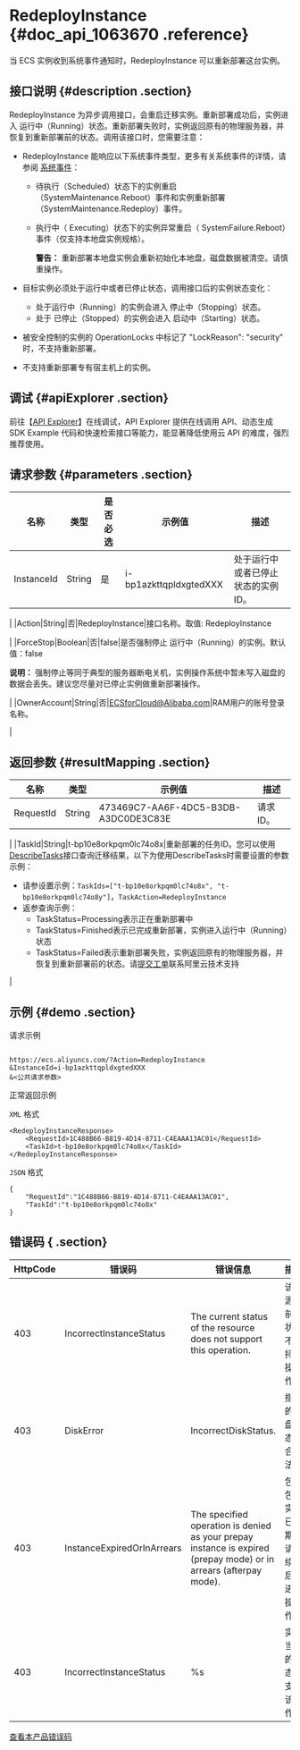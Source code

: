# RedeployInstance {#doc_api_1063670 .reference}

当 ECS 实例收到系统事件通知时，RedeployInstance 可以重新部署这台实例。

## 接口说明 {#description .section}

RedeployInstance 为异步调用接口，会重启迁移实例。重新部署成功后，实例进入 运行中（Running）状态。重新部署失败时，实例返回原有的物理服务器，并恢复到重新部署前的状态。调用该接口时，您需要注意：

-   RedeployInstance 能响应以下系统事件类型，更多有关系统事件的详情，请参阅 [系统事件](~~66574~~)：
    -   待执行（Scheduled）状态下的实例重启（SystemMaintenance.Reboot）事件和实例重新部署（SystemMaintenance.Redeploy）事件。
    -   执行中（ Executing）状态下的实例异常重启（ SystemFailure.Reboot）事件（仅支持本地盘实例规格）。

        **警告：** 重新部署本地盘实例会重新初始化本地盘，磁盘数据被清空。请慎重操作。

-   目标实例必须处于运行中或者已停止状态，调用接口后的实例状态变化：
    -   处于运行中（Running）的实例会进入 停止中（Stopping）状态。
    -   处于 已停止（Stopped）的实例会进入 启动中（Starting）状态。
-   被安全控制的实例的 OperationLocks 中标记了 "LockReason": "security" 时，不支持重新部署。
-   不支持重新部署专有宿主机上的实例。

## 调试 {#apiExplorer .section}

前往【[API Explorer](https://api.aliyun.com/#product=Ecs&api=RedeployInstance)】在线调试，API Explorer 提供在线调用 API、动态生成 SDK Example 代码和快速检索接口等能力，能显著降低使用云 API 的难度，强烈推荐使用。

## 请求参数 {#parameters .section}

|名称|类型|是否必选|示例值|描述|
|--|--|----|---|--|
|InstanceId|String|是|i-bp1azkttqpldxgtedXXX|处于运行中或者已停止状态的实例 ID。

 |
|Action|String|否|RedeployInstance|接口名称。取值: RedeployInstance

 |
|ForceStop|Boolean|否|false|是否强制停止 运行中（Running）的实例。默认值：false

 **说明：** 强制停止等同于典型的服务器断电关机，实例操作系统中暂未写入磁盘的数据会丢失。建议您尽量对已停止实例做重新部署操作。

 |
|OwnerAccount|String|否|ECSforCloud@Alibaba.com|RAM用户的账号登录名称。

 |

## 返回参数 {#resultMapping .section}

|名称|类型|示例值|描述|
|--|--|---|--|
|RequestId|String|473469C7-AA6F-4DC5-B3DB-A3DC0DE3C83E|请求 ID。

 |
|TaskId|String|t-bp10e8orkpqm0lc74o8x|重新部署的任务ID。您可以使用[DescribeTasks](~~25622~~)接口查询迁移结果，以下为使用DescribeTasks时需要设置的参数示例：

 -   请参设置示例：`TaskIds=["t-bp10e8orkpqm0lc74o8x", "t-bp10e8orkpqm0lc74o8y"]`，`TaskAction=RedeployInstance`
-   返参查询示例：
    -   TaskStatus=Processing表示正在重新部署中
    -   TaskStatus=Finished表示已完成重新部署，实例进入运行中（Running）状态
    -   TaskStatus=Failed表示重新部署失败，实例返回原有的物理服务器，并恢复到重新部署前的状态。请[提交工单](https://selfservice.console.aliyun.com/ticket/createIndex)联系阿里云技术支持

 |

## 示例 {#demo .section}

请求示例

``` {#request_demo}

https://ecs.aliyuncs.com/?Action=RedeployInstance
&InstanceId=i-bp1azkttqpldxgtedXXX
&<公共请求参数>

```

正常返回示例

`XML` 格式

``` {#xml_return_success_demo}
<RedeployInstanceResponse>
    <RequestId>1C488B66-B819-4D14-8711-C4EAAA13AC01</RequestId>
    <TaskId>t-bp10e8orkpqm0lc74o8x</TaskId>
</RedeployInstanceResponse>

```

`JSON` 格式

``` {#json_return_success_demo}
{
	"RequestId":"1C488B66-B819-4D14-8711-C4EAAA13AC01",
	"TaskId":"t-bp10e8orkpqm0lc74o8x"
}
```

## 错误码 { .section}

|HttpCode|错误码|错误信息|描述|
|--------|---|----|--|
|403|IncorrectInstanceStatus|The current status of the resource does not support this operation.|该资源目前的状态不支持此操作。|
|403|DiskError|IncorrectDiskStatus.|指定的磁盘状态不合法。|
|403|InstanceExpiredOrInArrears|The specified operation is denied as your prepay instance is expired \(prepay mode\) or in arrears \(afterpay mode\).|包年包月实例已过期，请您续费后再进行操作。|
|403|IncorrectInstanceStatus|%s|实例当前的状态不支持该操作。|

[查看本产品错误码](https://error-center.aliyun.com/status/product/Ecs)

